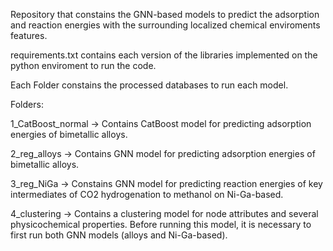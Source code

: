 Repository that constains the GNN-based models to predict the adsorption and reaction energies with the surrounding localized chemical enviroments features.

requirements.txt contains each version of the libraries implemented on the python enviroment to run the code.

Each Folder constains the processed databases to run each model.

Folders:

1_CatBoost_normal -> Contains CatBoost model for predicting adsorption energies of bimetallic alloys.

2_reg_alloys -> Contains GNN model for predicting adsorption energies of bimetallic alloys.

3_reg_NiGa -> Constains GNN model for predicting reaction energies of key intermediates of CO2 hydrogenation to methanol on Ni-Ga-based.

4_clustering -> Contains a clustering model for node attributes and several physicochemical properties. Before running this model, it is necessary to first run both GNN models (alloys and Ni-Ga-based).
